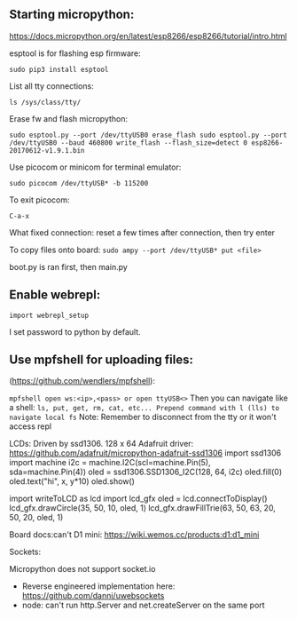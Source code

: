 ## Starting micropython:
https://docs.micropython.org/en/latest/esp8266/esp8266/tutorial/intro.html

esptool is for flashing esp firmware:

`sudo pip3 install esptool`

List all tty connections:

`ls /sys/class/tty/`

Erase fw and flash micropython:

`sudo esptool.py --port /dev/ttyUSB0 erase_flash
sudo esptool.py --port /dev/ttyUSB0 --baud 460800 write_flash --flash_size=detect 0 esp8266-20170612-v1.9.1.bin`

Use picocom or minicom for terminal emulator:

`sudo picocom /dev/ttyUSB* -b 115200`

To exit picocom:

`C-a-x`

What fixed connection:
reset a few times after connection, then try enter

To copy files onto board:
`sudo ampy --port /dev/ttyUSB* put <file>`


boot.py is ran first, then main.py

## Enable webrepl:

`import webrepl_setup`

I set password to python by default.

## Use mpfshell for uploading files:
(https://github.com/wendlers/mpfshell):

`
mpfshell
open ws:<ip>,<pass> or open ttyUSB<>
`
Then you can navigate like a shell:
`
ls, put, get, rm, cat, etc...
Prepend command with l (lls) to navigate local fs
`
Note: Remember to disconnect from the tty or it won't access repl


LCDs:
Driven by ssd1306. 128 x 64
Adafruit driver: https://github.com/adafruit/micropython-adafruit-ssd1306
import ssd1306
import machine
i2c = machine.I2C(scl=machine.Pin(5), sda=machine.Pin(4))
oled = ssd1306.SSD1306_I2C(128, 64, i2c)
oled.fill(0)
oled.text("hi", x, y*10)
oled.show()


import writeToLCD as lcd
import lcd_gfx
oled = lcd.connectToDisplay()
lcd_gfx.drawCircle(35, 50, 10, oled, 1)
lcd_gfx.drawFillTrie(63, 50, 63, 20, 50, 20, oled, 1)


Board docs:can't
D1 mini: https://wiki.wemos.cc/products:d1:d1_mini




Sockets:

Micropython does not support socket.io
* Reverse engineered implementation here: https://github.com/danni/uwebsockets
* node: can't run http.Server and net.createServer on the same port
